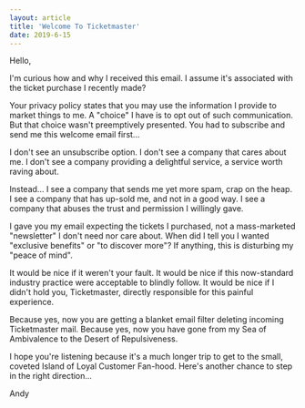 ```yaml
---
layout: article
title: 'Welcome To Ticketmaster'
date: 2019-6-15
---
```


Hello,

I'm curious how and why I received this email.
I assume it's associated with the ticket purchase I recently made?

Your privacy policy states that you may use the information I provide to market things to me.
A "choice" I have is to opt out of such communication.
But that choice wasn't preemptively presented.
You had to subscribe and send me this welcome email first...

I don't see an unsubscribe option.
I don't see a company that cares about me.
I don't see a company providing a delightful service, a service worth raving about.

Instead...
I see a company that sends me yet more spam, crap on the heap.
I see a company that has up-sold me, and not in a good way.
I see a company that abuses the trust and permission I willingly gave.

I gave you my email expecting the tickets I purchased, not a mass-marketed "newsletter" I don't need nor care about. When did I tell you I wanted "exclusive benefits" or "to discover more"? If anything, this is disturbing my "peace of mind".

It would be nice if it weren't your fault.
It would be nice if this now-standard industry practice were acceptable to blindly follow.
It would be nice if I didn't hold you, Ticketmaster, directly responsible for this painful experience.

Because yes, now you are getting a blanket email filter deleting incoming Ticketmaster mail. 
Because yes, now you have gone from my Sea of Ambivalence to the Desert of Repulsiveness.

I hope you're listening because it's a much longer trip to get to the small, coveted Island of Loyal Customer Fan-hood. Here's another chance to step in the right direction...

Andy
